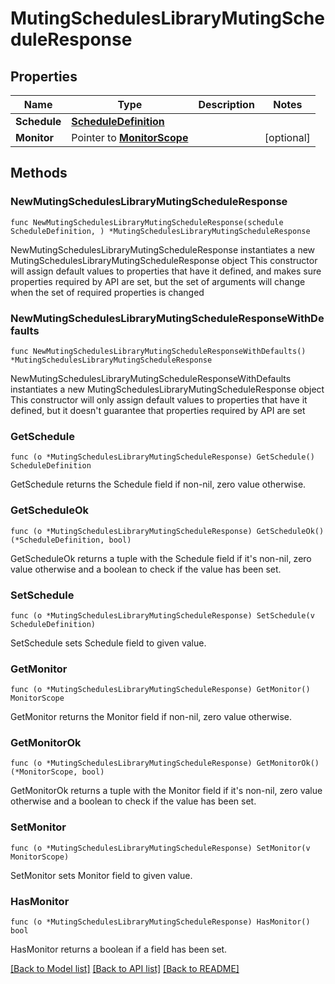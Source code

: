 # MutingSchedulesLibraryMutingScheduleResponse

## Properties

Name | Type | Description | Notes
------------ | ------------- | ------------- | -------------
**Schedule** | [**ScheduleDefinition**](ScheduleDefinition.md) |  | 
**Monitor** | Pointer to [**MonitorScope**](MonitorScope.md) |  | [optional] 

## Methods

### NewMutingSchedulesLibraryMutingScheduleResponse

`func NewMutingSchedulesLibraryMutingScheduleResponse(schedule ScheduleDefinition, ) *MutingSchedulesLibraryMutingScheduleResponse`

NewMutingSchedulesLibraryMutingScheduleResponse instantiates a new MutingSchedulesLibraryMutingScheduleResponse object
This constructor will assign default values to properties that have it defined,
and makes sure properties required by API are set, but the set of arguments
will change when the set of required properties is changed

### NewMutingSchedulesLibraryMutingScheduleResponseWithDefaults

`func NewMutingSchedulesLibraryMutingScheduleResponseWithDefaults() *MutingSchedulesLibraryMutingScheduleResponse`

NewMutingSchedulesLibraryMutingScheduleResponseWithDefaults instantiates a new MutingSchedulesLibraryMutingScheduleResponse object
This constructor will only assign default values to properties that have it defined,
but it doesn't guarantee that properties required by API are set

### GetSchedule

`func (o *MutingSchedulesLibraryMutingScheduleResponse) GetSchedule() ScheduleDefinition`

GetSchedule returns the Schedule field if non-nil, zero value otherwise.

### GetScheduleOk

`func (o *MutingSchedulesLibraryMutingScheduleResponse) GetScheduleOk() (*ScheduleDefinition, bool)`

GetScheduleOk returns a tuple with the Schedule field if it's non-nil, zero value otherwise
and a boolean to check if the value has been set.

### SetSchedule

`func (o *MutingSchedulesLibraryMutingScheduleResponse) SetSchedule(v ScheduleDefinition)`

SetSchedule sets Schedule field to given value.


### GetMonitor

`func (o *MutingSchedulesLibraryMutingScheduleResponse) GetMonitor() MonitorScope`

GetMonitor returns the Monitor field if non-nil, zero value otherwise.

### GetMonitorOk

`func (o *MutingSchedulesLibraryMutingScheduleResponse) GetMonitorOk() (*MonitorScope, bool)`

GetMonitorOk returns a tuple with the Monitor field if it's non-nil, zero value otherwise
and a boolean to check if the value has been set.

### SetMonitor

`func (o *MutingSchedulesLibraryMutingScheduleResponse) SetMonitor(v MonitorScope)`

SetMonitor sets Monitor field to given value.

### HasMonitor

`func (o *MutingSchedulesLibraryMutingScheduleResponse) HasMonitor() bool`

HasMonitor returns a boolean if a field has been set.


[[Back to Model list]](../README.md#documentation-for-models) [[Back to API list]](../README.md#documentation-for-api-endpoints) [[Back to README]](../README.md)


